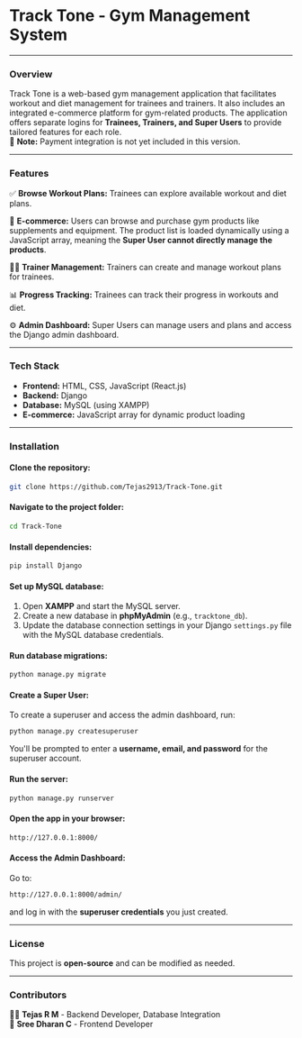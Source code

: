 # **Track Tone - Gym Management System**

---

### Overview
Track Tone is a web-based gym management application that facilitates workout and diet management for trainees and trainers. It also includes an integrated e-commerce platform for gym-related products. The application offers separate logins for **Trainees, Trainers, and Super Users** to provide tailored features for each role.  
🚫 **Note:** Payment integration is not yet included in this version.

---

### Features
✅ **Browse Workout Plans:** Trainees can explore available workout and diet plans.

🛒 **E-commerce:** Users can browse and purchase gym products like supplements and equipment. The product list is loaded dynamically using a JavaScript array, meaning the **Super User cannot directly manage the products**.

🏋️‍♂️ **Trainer Management:** Trainers can create and manage workout plans for trainees.

📊 **Progress Tracking:** Trainees can track their progress in workouts and diet.

⚙️ **Admin Dashboard:** Super Users can manage users and plans and access the Django admin dashboard.

---

### Tech Stack
- **Frontend:** HTML, CSS, JavaScript (React.js)
- **Backend:** Django
- **Database:** MySQL (using XAMPP)
- **E-commerce:** JavaScript array for dynamic product loading

---

### Installation
#### Clone the repository:
```bash
git clone https://github.com/Tejas2913/Track-Tone.git
```
#### Navigate to the project folder:
```bash
cd Track-Tone
```
#### Install dependencies:
```bash
pip install Django
```

#### Set up MySQL database:
1. Open **XAMPP** and start the MySQL server.
2. Create a new database in **phpMyAdmin** (e.g., `tracktone_db`).
3. Update the database connection settings in your Django `settings.py` file with the MySQL database credentials.

#### Run database migrations:
```bash
python manage.py migrate
```
#### Create a Super User:
To create a superuser and access the admin dashboard, run:
```bash
python manage.py createsuperuser
```
You'll be prompted to enter a **username, email, and password** for the superuser account.

#### Run the server:
```bash
python manage.py runserver
```
#### Open the app in your browser:
```bash
http://127.0.0.1:8000/
```

#### Access the Admin Dashboard:
Go to: 
```bash
http://127.0.0.1:8000/admin/
```
and log in with the **superuser credentials** you just created.

---

### License
This project is **open-source** and can be modified as needed.

---

### Contributors
👨‍💻 **Tejas R M** - Backend Developer, Database Integration  
🎨 **Sree Dharan C** - Frontend Developer

